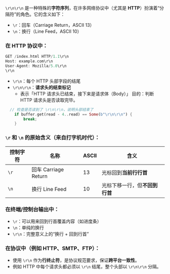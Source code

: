 `\r\n\r\n` 是一种特殊的**字符序列**，在许多网络协议中（尤其是 **HTTP**）扮演着“分隔符”的角色。它的含义如下：
- `\r`：回车（Carriage Return，ASCII 13）
- `\n`：换行（Line Feed，ASCII 10）
### 在 **HTTP 协议**中：
```rust
GET /index.html HTTP/1.1\r\n
Host: example.com\r\n
User-Agent: Mozilla/5.0\r\n
\r\n

```
- `\r\n`：每个 HTTP 头部字段的结尾
- `\r\n\r\n`：**请求头的结束标记**
    - 表示「HTTP 请求头已结束，接下来是请求体（Body）」
    目的：判断 HTTP 请求头是否读取完毕。
```rust
  // 检查是否读到了 \r\n\r\n，说明头部结束了
    if buffer.get(read - 4..read) == Some(b"\r\n\r\n") {
        break;
    }
```

###  `\r` 和 `\n` 的原始含义（来自打字机时代）：

|控制字符|名称|ASCII|含义|
|---|---|---|---|
|`\r`|回车 Carriage Return|13|光标回到**当前行行首**|
|`\n`|换行 Line Feed|10|光标下移一行，但**不回到行首**|
### 在终端/控制台输出中：

- `\r`：可以用来回到行首覆盖内容（如进度条）
- `\n`：单纯的换行
- `\r\n`：完整意义上的“换行 + 回到行首”
###  在协议中（例如 HTTP、SMTP、FTP）：

- 使用 `\r\n` 作为**行终止符**，是协议规范要求，保证**跨平台一致性**。
- 例如 HTTP 中每个请求头都必须以 `\r\n` 结尾，整个头部以 `\r\n\r\n` 分隔。